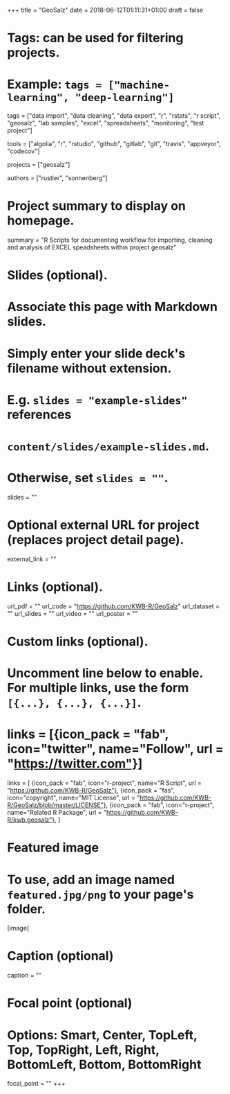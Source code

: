 +++
title = "GeoSalz"
date = 2018-06-12T01:11:31+01:00
draft = false

# Tags: can be used for filtering projects.
# Example: `tags = ["machine-learning", "deep-learning"]`
tags = ["data import", "data cleaning", "data export", "r", "rstats", "r script", "geosalz", "lab samples", "excel", "spreadsheets", "monitoring", "test project"]

tools = ["algolia", "r", "rstudio", "github", "gitlab", "git", "travis", "appveyor", "codecov"]

projects = ["geosalz"]

authors = ["rustler", "sonnenberg"]

# Project summary to display on homepage.
summary = "R Scripts for documenting workflow for importing, cleaning and analysis of EXCEL speadsheets within project geosalz"

# Slides (optional).
#   Associate this page with Markdown slides.
#   Simply enter your slide deck's filename without extension.
#   E.g. `slides = "example-slides"` references 
#   `content/slides/example-slides.md`.
#   Otherwise, set `slides = ""`.
slides = ""

# Optional external URL for project (replaces project detail page).
external_link = ""

# Links (optional).
url_pdf = ""
url_code = "https://github.com/KWB-R/GeoSalz"
url_dataset = ""
url_slides = ""
url_video = ""
url_poster = ""

# Custom links (optional).
#   Uncomment line below to enable. For multiple links, use the form `[{...}, {...}, {...}]`.
# links = [{icon_pack = "fab", icon="twitter", name="Follow", url = "https://twitter.com"}]
links = [
{icon_pack = "fab", icon="r-project", name="R Script", url = "https://github.com/KWB-R/GeoSalz"}, 
{icon_pack = "fas", icon="copyright", name="MIT License", url = "https://github.com/KWB-R/GeoSalz/blob/master/LICENSE"},
{icon_pack = "fab", icon="r-project", name="Related R Package", url = "https://github.com/KWB-R/kwb.geosalz"}, 
]
# Featured image
# To use, add an image named `featured.jpg/png` to your page's folder. 
[image]
  # Caption (optional)
  caption = ""

  # Focal point (optional)
  # Options: Smart, Center, TopLeft, Top, TopRight, Left, Right, BottomLeft, Bottom, BottomRight
  focal_point = ""
+++
